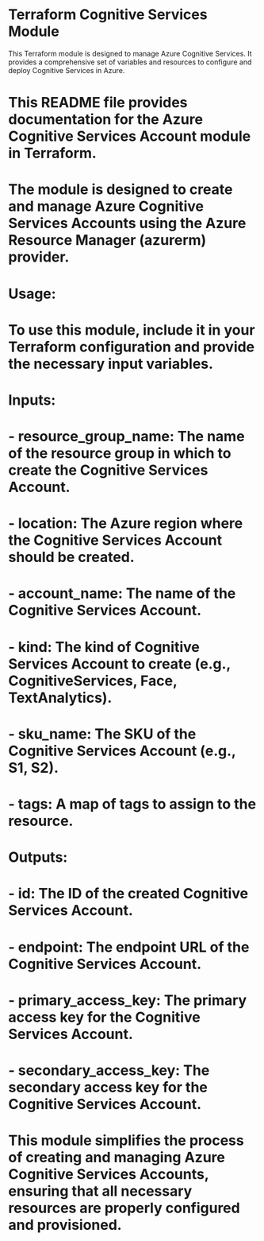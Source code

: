 <!-- BEGIN_TF_DOCS -->
# Terraform Cognitive Services Module

This Terraform module is designed to manage Azure Cognitive Services. It provides a comprehensive set of variables and resources to configure and deploy Cognitive Services in Azure.

# This README file provides documentation for the Azure Cognitive Services Account module in Terraform.
# 
# The module is designed to create and manage Azure Cognitive Services Accounts using the Azure Resource Manager (azurerm) provider.
# 
# Usage:
# 
# To use this module, include it in your Terraform configuration and provide the necessary input variables.
# 
# 
# Inputs:
# - resource_group_name: The name of the resource group in which to create the Cognitive Services Account.
# - location: The Azure region where the Cognitive Services Account should be created.
# - account_name: The name of the Cognitive Services Account.
# - kind: The kind of Cognitive Services Account to create (e.g., CognitiveServices, Face, TextAnalytics).
# - sku_name: The SKU of the Cognitive Services Account (e.g., S1, S2).
# - tags: A map of tags to assign to the resource.
# 
# Outputs:
# - id: The ID of the created Cognitive Services Account.
# - endpoint: The endpoint URL of the Cognitive Services Account.
# - primary_access_key: The primary access key for the Cognitive Services Account.
# - secondary_access_key: The secondary access key for the Cognitive Services Account.
# 
# This module simplifies the process of creating and managing Azure Cognitive Services Accounts, ensuring that all necessary resources are properly configured and provisioned.